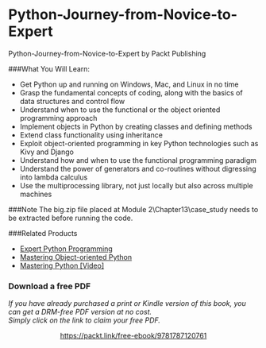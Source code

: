 # Python-Journey-from-Novice-to-Expert
Python-Journey-from-Novice-to-Expert by Packt Publishing

###What You Will Learn:

*	Get Python up and running on Windows, Mac, and Linux in no time
*	Grasp the fundamental concepts of coding, along with the basics of data structures and control flow
*	Understand when to use the functional or the object oriented programming approach
*	Implement objects in Python by creating classes and defining methods
*	Extend class functionality using inheritance
*	Exploit object-oriented programming in key Python technologies such as Kivy and Django
*	Understand how and when to use the functional programming paradigm
*	Understand the power of generators and co-routines without digressing into lambda calculus
*	Use the multiprocessing library, not just locally but also across multiple machines 

###Note
The big.zip file placed at Module 2\Chapter13\case_study needs to be extracted before running the code.

###Related Products

* [Expert Python Programming](https://www.packtpub.com/application-development/expert-python-programming?utm_source=github&utm_medium=repository&utm_campaign=9781847194947)
* [Mastering Object-oriented Python](https://www.packtpub.com/application-development/mastering-object-oriented-python?utm_source=github&utm_medium=repository&utm_campaign=9781783280971)
* [Mastering Python [Video]](https://www.packtpub.com/big-data-and-business-intelligence/mastering-python-video?utm_source=github&utm_medium=repository&utm_campaign=9781783988969)

### Download a free PDF

 <i>If you have already purchased a print or Kindle version of this book, you can get a DRM-free PDF version at no cost.<br>Simply click on the link to claim your free PDF.</i>
<p align="center"> <a href="https://packt.link/free-ebook/9781787120761">https://packt.link/free-ebook/9781787120761 </a> </p>